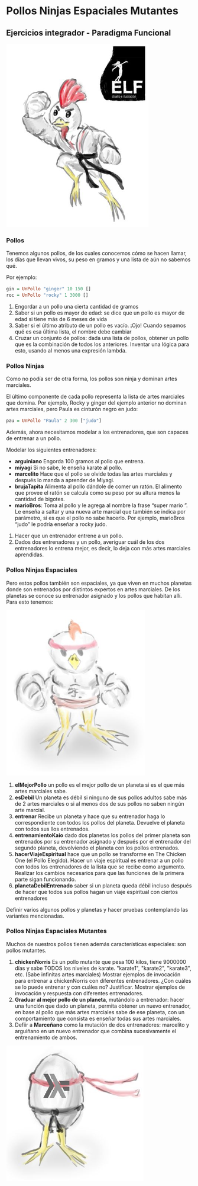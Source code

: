 # Pollos Ninjas Espaciales Mutantes

## Ejercicios integrador - Paradigma Funcional

![](pollos1.JPG)

### Pollos 
Tenemos algunos pollos, de los cuales conocemos cómo se hacen llamar, los días que llevan vivos, su peso en gramos y una lista de aún no sabemos qué.

Por ejemplo:
```haskell
gin = UnPollo "ginger" 10 150 []
roc = UnPollo "rocky" 1 3000 []
```

1. Engordar a un pollo una cierta cantidad de gramos
2. Saber si un pollo es mayor de edad: se dice que un pollo es mayor de edad si tiene más de 6 meses de vida
3. Saber si el último atributo de un pollo es vacío. ¡Ojo! Cuando sepamos qué es esa última lista, el nombre debe cambiar
4. Cruzar un conjunto de pollos: dada una lista de pollos, obtener un pollo que es la combinación de todos los anteriores. Inventar una lógica para esto, usando al menos una expresión lambda.

### Pollos Ninjas 
Como no podía ser de otra forma, los pollos son ninja y dominan artes marciales. 

El último componente de cada pollo representa la lista de artes marciales que domina. Por ejemplo, Rocky y ginger del ejemplo anterior no dominan artes marciales, pero Paula es cinturón negro en judo:

```haskell
pau = UnPollo "Paula" 2 300 ["judo"]
```

Además, ahora necesitamos modelar a los entrenadores, que son capaces de entrenar a un pollo. 

Modelar los siguientes entrenadores:
- **arguiniano** Engorda 100 gramos al pollo que entrena.
- **miyagi** Si no sabe, le enseña karate al pollo.
- **marcelito** Hace que el pollo se olvide todas las artes marciales y después lo manda a aprender de Miyagi.
- **brujaTapita** Alimenta al pollo dándole de comer un ratón. El alimento que provee el ratón se calcula como su peso por su altura menos la cantidad de bigotes.
- **marioBros**: Toma al pollo y le agrega al nombre la frase “super mario ”. Le enseña a saltar y una nueva arte marcial que también se indica por parámetro, si es que el pollo no sabe hacerlo. Por ejemplo,  marioBros “judo” le podría enseñar a rocky judo. 

1. Hacer que un entrenador entrene a un pollo.
2. Dados dos entrenadores y un pollo, averiguar cuál de los dos entrenadores lo entrena mejor, es decir, lo deja con más artes marciales aprendidas.

### Pollos Ninjas Espaciales 
Pero estos pollos también son espaciales, ya que viven en muchos planetas donde son entrenados por distintos expertos en artes marciales. De los planetas se conoce su entrenador asignado y los pollos que habitan allí. Para esto tenemos:

![](pollos2.JPG)

1. **elMejorPollo** un pollo es el mejor pollo de un planeta si es el que más artes marciales sabe.
2. **esDebil** Un planeta es débil si ninguno de sus pollos adultos sabe más de 2 artes marciales o si al menos dos de sus pollos no saben ningún arte marcial.
3. **entrenar** Recibe un planeta y hace que su entrenador haga lo correspondiente con todos los pollos del planeta. Devuelve el planeta con todos sus llos entrenados.
4. **entrenamientoKaio** dado dos planetas los pollos del primer planeta son entrenados por su entrenador asignado y después por el entrenador del segundo planeta, devolviendo el planeta con los pollos entrenados.
5. **hacerViajeEspiritual** hace que un pollo se transforme en The Chicken One (el Pollo Elegido). Hacer un viaje espiritual es entrenar a un pollo con todos los entrenadores de la lista que se recibe como argumento. Realizar los cambios necesarios para que las funciones de la primera parte sigan funcionando.
6. **planetaDebilEntrenado** saber si un planeta queda débil incluso después de hacer que todos sus pollos hagan un viaje espiritual con ciertos entrenadores

Definir varios algunos pollos y planetas y hacer pruebas contemplando las variantes mencionadas.

### Pollos Ninjas Espaciales Mutantes
Muchos de nuestros pollos tienen además características especiales: son pollos mutantes.

1. **chickenNorris** Es un pollo mutante que pesa 100 kilos, tiene 9000000 días y sabe TODOS los niveles de karate. "karate1", "karate2", "karate3", etc. (Sabe infinitas artes marciales) Mostrar ejemplos de invocación para entrenar a chickenNorris con diferentes entrenadores. ¿Con cuáles se lo puede entrenar y con cuáles no? Justificar. Mostrar ejemplos de invocación y respuesta con diferentes entrenadores.
2. **Graduar al mejor pollo de un planeta**, mutándolo a entrenador: hacer una función que dado un planeta, permita obtener un nuevo entrenador, en base al pollo que más artes marciales sabe de ese planeta, con un comportamiento que consista es enseñar todas sus artes marciales.
3. Defiir a **Marceñano** como la mutación de dos entrenadores: marcelito y arguiñano en un nuevo entrenador que combina sucesivamente el entrenamiento de ambos. 

![](pollos3.JPG)
	
